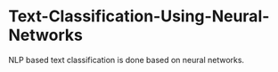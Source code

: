 # Text-Classification-Using-Neural-Networks
NLP based text classification is done based on neural networks.
